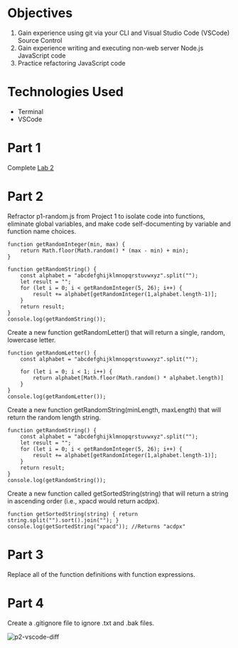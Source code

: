 # Objectives
1. Gain experience using git via your CLI and Visual Studio Code (VSCode) Source Control
2. Gain experience writing and executing non-web server Node.js JavaScript code
3. Practice refactoring JavaScript code

# Technologies Used
- Terminal
- VSCode

# Part 1
Complete [Lab 2](https://pozawa1.github.io/cit281-lab2/)

# Part 2
Refractor p1-random.js from Project 1 to isolate code into functions, eliminate global variables, and make code self-documenting by variable and function name choices.
```
function getRandomInteger(min, max) {
    return Math.floor(Math.random() * (max - min) + min);
}

function getRandomString() {
    const alphabet = "abcdefghijklmnopqrstuvwxyz".split("");
    let result = "";
    for (let i = 0; i < getRandomInteger(5, 26); i++) {
        result += alphabet[getRandomInteger(1,alphabet.length-1)];
    }
    return result; 
}
console.log(getRandomString());
```

Create a new function getRandomLetter() that will return a single, random, lowercase letter.
```
function getRandomLetter() {
    const alphabet = "abcdefghijklmnopqrstuvwxyz".split(""); 
    
    for (let i = 0; i < 1; i++) {
        return alphabet[Math.floor(Math.random() * alphabet.length)]
    }
}
console.log(getRandomLetter());
```

Create a new function getRandomString(minLength, maxLength) that will return the random length string. 
```
function getRandomString() {
    const alphabet = "abcdefghijklmnopqrstuvwxyz".split("");
    let result = "";
    for (let i = 0; i < getRandomInteger(5, 26); i++) {
        result += alphabet[getRandomInteger(1,alphabet.length-1)];
    }
    return result; 
}
console.log(getRandomString());
```

Create a new function called getSortedString(string) that will return a string in ascending order (i.e., xpacd would return acdpx).
```
function getSortedString(string) { return string.split("").sort().join(""); }
console.log(getSortedString("xpacd")); //Returns "acdpx"
```

# Part 3
Replace all of the function definitions with function expressions.

# Part 4
Create a .gitignore file to ignore .txt and .bak files.

![p2-vscode-diff](https://user-images.githubusercontent.com/83732149/120234597-338a5800-c20d-11eb-8f12-44967bbfe450.png)
